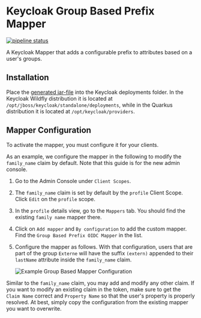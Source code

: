 # Keycloak Group Based Prefix Mapper

[![pipeline status](https://rechenknecht.net/giz/keycloak/group-based-prefix-mapper/badges/main/pipeline.svg)](https://rechenknecht.net/giz/keycloak/group-based-prefix-mapper/-/commits/main)

A Keycloak Mapper that adds a configurable prefix to attributes based on a user's groups.

## Installation

Place the [generated jar-file](https://rechenknecht.net/giz/keycloak/group-based-modification-mapper/-/jobs/artifacts/main/download?job=build-jar) into the Keycloak deployments folder.
In the Keycloak Wildfly distribution it is located at `/opt/jboss/keycloak/standalone/deployments`, while in the Quarkus distribution it is located at `/opt/keycloak/providers`.

## Mapper Configuration

To activate the mapper, you must configure it for your clients.

As an example, we configure the mapper in the following to modify the `family_name` claim by default.
Note that this guide is for the new admin console.

1. Go to the Admin Console under `Client Scopes`.
1. The `family_name` claim is set by default by the `profile` Client Scope. Click `Edit` on the `profile` scope.
1. In the `profile` details view, go to the `Mappers` tab. You should find the existing `family name` mapper there.
1. Click on `Add mapper` and `By configuration` to add the custom mapper. Find the `Group Based Prefix OIDC Mapper` in the list.
1. Configure the mapper as follows. With that configuration, users that are part of the group `Externe` will have the suffix `(extern)` appended to their `lastName` attribute inside the `family_name` claim.

    ![Example Group Based Mapper Configuration](docs/mapper-configuration.png)

Similar to the `family_name` claim, you may add and modify any other claim.
If you want to modify an existing claim in the token, make sure to get the `Claim Name` correct and `Property Name` so that the user's property is properly resolved.
At best, simply copy the configuration from the existing mapper you want to overwrite.
